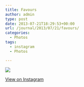 ```yaml
---
title: Favours
author: admin
type: post
date: 2013-07-21T18:29:53+00:00
url: /journal/2013/07/21/favours/
categories:
  - Photos
tags:
  - instagram
  - Photos

---
```

<img src="http://lobban.org/wordpress//HLIC/22924d2cc72055a6d08195b61a7fdd46.jpg" class="instagram-image" />

<p class="view-instagram">
  <a href="http://instagram.com/p/cCXnNBqlr-/">View on Instagram</a>
</p>